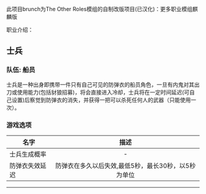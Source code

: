 
此项目brunch为The Other Roles模组的自制改版项目(已汉化)：更多职业模组麒麟版

职业介绍：

## 士兵
### **队伍: 船员**

士兵是一种出身即携带一件只有自己可见的防弹衣的船员角色，一旦有内鬼对其出刀或使用能力(包括豺狼招募)，将会直接进入冷却，士兵将在一定时间延迟(可自己设置)后察觉到防弹衣的消失，并获得一把可以杀死任何人的武器（只能使用一次）。

### 游戏选项
| 名字 | 描述
|----------|:-------------:|
| 士兵生成概率 | -
| 防弹衣失效延迟 | 防弹衣在多久以后失效,最低5秒，最长30秒，以5秒为单位
-----------------------
